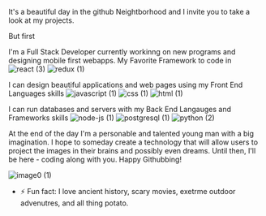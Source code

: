 

It's a beautiful day in the github Neightborhood and I invite you to take a look at my projects.


But first


I'm a Full Stack Developer currently workinng on new programs and designing mobile first webapps. My Favorite Framework to code in ![react (3)](https://user-images.githubusercontent.com/72748788/115798786-0f815e80-a3a5-11eb-90fb-7ccf6c8ce535.png)
![redux (1)](https://user-images.githubusercontent.com/72748788/115798669-ca5d2c80-a3a4-11eb-9346-954ce623fe7e.png)



I can design beautiful applications and web pages using my Front End Languages skills ![javascript (1)](https://user-images.githubusercontent.com/72748788/115798700-d8ab4880-a3a4-11eb-8938-3c69c3424896.png)
![css (1)](https://user-images.githubusercontent.com/72748788/115798680-cfba7700-a3a4-11eb-8049-4d5045003be3.png)
![html (1)](https://user-images.githubusercontent.com/72748788/115798695-d5b05800-a3a4-11eb-948d-7f58f475be62.png)



I can run databases and servers with my Back End Langauges and Frameworks skills ![node-js (1)](https://user-images.githubusercontent.com/72748788/115798703-db0da280-a3a4-11eb-95f2-f19fd5ce53db.png)
![postgresql (1)](https://user-images.githubusercontent.com/72748788/115798673-ccbf8680-a3a4-11eb-841e-65d622c1aa13.png)
![python (2)](https://user-images.githubusercontent.com/72748788/115798665-c7fad280-a3a4-11eb-862a-9ce9f704b53d.png)

At the end of the day I'm a personable and talented young man with a big imagination. I hope to someday create a technology that will allow users to project the images in their brains and possibly even dreams. Until then, I'll be here - coding along with you. Happy Githubbing!

![image0 (1)](https://user-images.githubusercontent.com/72748788/115801388-9dac1380-a3aa-11eb-803a-e7e03f146bd4.jpeg)







- ⚡ Fun fact: I love ancient history, scary movies, exetrme outdoor advenutres, and all thing potato.

